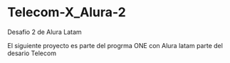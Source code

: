 # Telecom-X_Alura-2
Desafio 2 de Alura Latam
<p> El siguiente proyecto es parte del progrma ONE con Alura latam parte del desario Telecom</p>
